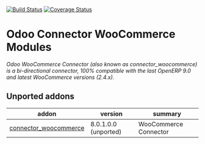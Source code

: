 [![Build Status](https://travis-ci.org/OCA/connector-woocommerce.svg?branch=9.0)](https://travis-ci.org/OCA/connector-woocommerce)
[![Coverage Status](https://coveralls.io/repos/OCA/connector-woocommerce/badge.svg?branch=9.0&service=github)](https://coveralls.io/github/OCA/connector-woocommerce?branch=9.0)

Odoo Connector WooCommerce Modules
===================================
*Odoo WooCommerce Connector (also known as connector_woocommerce) is a bi-directional connector, 100% compatible with the last OpenERP 9.0 and latest WooCommerce versions (2.4.x).*

[//]: # (addons)
Unported addons
---------------
addon | version | summary
--- | --- | ---
[connector_woocommerce](connector_woocommerce/) | 8.0.1.0.0 (unported) | WooCommerce Connector

[//]: # (end addons)
